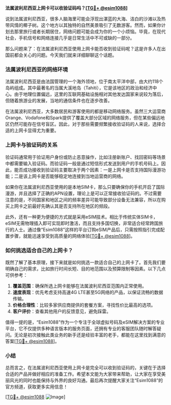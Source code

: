 **法属波利尼西亚上网卡可以收验证码吗？[[TG💪+ @esim1088](https://t.me/s/esim1088)]**

说到法属波利尼西亚，很多人脑海里可能会浮现出湛蓝的大海、洁白的沙滩以及热带风情的椰子树。这个地方以其独特的自然美景吸引了无数游客。然而，如果你计划去那里旅行或者长期居住，网络问题可能会成为你的一个小烦恼。毕竟，在现代社会，手机信号和网络连接几乎是日常生活中不可或缺的一部分。

那么问题来了：在法属波利尼西亚使用上网卡能否收到验证码呢？这是许多人在出国前都会关心的问题。今天我们就来详细聊聊这个话题。

### 法属波利尼西亚的网络环境

法属波利尼西亚是由法国管理的一个海外领地，位于南太平洋中部，由大约118个岛屿组成。其中最著名的当属大溪地岛（Tahiti），它是该地区的政治和经济中心。由于地理位置偏远，这里的互联网基础设施相对其他发达国家来说较为落后，但随着旅游业的发展，当地的通信条件也在逐步改善。

在法属波利尼西亚，大多数居民和游客使用的都是移动网络服务。虽然三大运营商Orange、Vodafone和Spark提供了覆盖大部分区域的网络服务，但在某些偏远地区仍然可能存在信号盲区。因此，对于那些需要频繁接收验证码的人来说，选择合适的上网卡显得尤为重要。

### 上网卡与验证码的关系

验证码通常用于验证用户身份或防止恶意操作，比如注册新账户、找回密码等场景中都需要输入验证码。而验证码一般是通过短信形式发送到用户的手机号码上。因此，能否成功接收到验证码主要取决于两个因素：一是上网卡是否支持国际漫游功能；二是该上网卡是否能够稳定地连接到当地运营商的网络。

如果你在法属波利尼西亚使用的是本地SIM卡，那么只要确保你的手机开启了国际漫游，并且选择了正确的APN设置，理论上是可以正常接收验证码的。不过需要注意的是，不同国家和地区之间的频率差异可能导致部分设备无法兼容，所以在购买上网卡之前最好先确认其是否支持所在地区的频段。

此外，还有一种更为便捷的方式就是采用eSIM技术。相比于传统实体SIM卡，eSIM无需物理插入即可实现即时激活，而且支持多国切换，非常适合经常跨国旅行的人士。通过像“Esim1088”这样的平台订购eSIM产品后，只需按照指引完成配置步骤，就能迅速享受到高质量的网络体验[[TG💪+ @esim1088](https://t.me/s/esim1088)]。

### 如何挑选适合自己的上网卡？

既然了解了基本原理，接下来就是如何挑选一款适合自己的上网卡了。首先我们要明确自己的需求，比如旅行时间长短、目的地范围以及预算限制等因素。以下几点可供参考：

1. **覆盖范围**：确保所选上网卡能够在法属波利尼西亚范围内正常使用。
2. **速度表现**：优先考虑支持高速4G LTE甚至5G网络的产品，以保证流畅的数据传输。
3. **价格合理性**：比较多家供应商提供的套餐方案，寻找性价比最高的选项。
4. **客户评价**：查看其他用户的反馈意见，避免踩雷。

值得一提的是，“Esim1088”作为一个专注于全球虚拟号码及eSIM解决方案的专业平台，它不仅提供多种语言版本的服务页面，还拥有专业的客服团队随时解答疑问。无论是初次接触此类业务的新手还是经验丰富的老手，都能在这里找到满意的答案[[TG💪+ @esim1088](https://t.me/s/esim1088)]。

### 小结

总而言之，在法属波利尼西亚使用上网卡是完全可以收到验证码的，关键在于选择合适的产品并做好相应的准备工作。希望本文能为大家带来帮助，让大家在享受美丽风光的同时也能保持与外界的良好沟通。最后再次提醒大家关注“Esim1088”的官方频道，获取更多实用信息！

[[TG💪+ @esim1088](https://t.me/s/esim1088) ![Image](https://i.postimg.cc/4NQfJmqS/Snipaste-2025-05-13-00-14-12.png)]